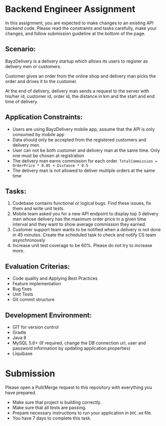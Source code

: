 # Backend Engineer Assignment
In this assignment, you are expected to make changes to an existing API backend code. Please read the constraints and tasks carefully, make your changes, and follow submission guideline at the bottom of the page.

## Scenario:
BayzDelivery is a delivery startup which allows its users to register as delivery men or customers.

Customer gives an order from the online shop and delivery man picks the order and drives it to the customer.

At the end of delivery, delivery man sends a request to the server with his/her id, customer id, order id, the distance in km and the start and end time of delivery.

## Application Constraints:
- Users are using BayzDelivery mobile app, assume that the API is only consumed by mobile app
- Data should only be accepted from the registered customers and delivery men.
- User can not be both customer and delivery man at the same time. Only one must be chosen at registration
- The delivery man earns commission for each order. `TotalCommission = OrderPrice * 0.05 + Distance * 0.5`
- The delivery man is not allowed to deliver multiple orders at the same time

## Tasks:
1. Codebase contains functional or logical bugs. Find these issues, fix them and write unit tests.
2. Mobile team asked you for a new API endpoint to display top 3 delivery men whose delivery has the maximum order price in a given time interval and they want to show average commission they earned.
3. Customer support team wants to be notified when a delivery is not done in 45 minutes. Create the scheduled task to check and notify CS team asynchronously
4. Increase unit test coverage to be 60%. Please do not try to increase more.

## Evaluation Criterias:
- Code quality and Applying Best Practices
- Feature implementation
- Bug fixes
- Unit Tests
- Git commit structure

## Development Environment:
- GIT for version control
- Gradle
- Java 8
- MySQL 5.6+ (If required, change the DB connection url, user and password information by updating application.properties)
- Liquibase

# Submission

Please open a Pull/Merge request to this repository with everything you have prepared.

- Make sure that project is building correctly.
- Make sure that all tests are passing.
- Prepare necessary instructions to run your application in `DOC.md` file.
- You have 7 days to complete this task.
